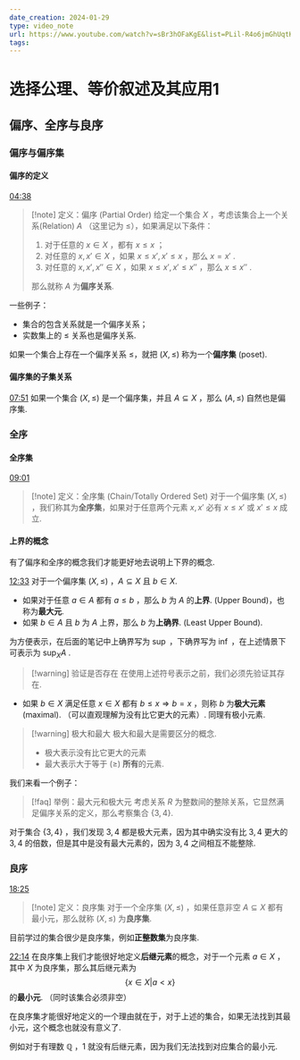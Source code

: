 ```yaml
---
date_creation: 2024-01-29
type: video_note
url: https://www.youtube.com/watch?v=sBr3hOFaKgE&list=PLil-R4o6jmGhUqtKbZf0LIFKd-xN__g_M&index=22
tags: 
---
```

# 选择公理、等价叙述及其应用1

## 偏序、全序与良序
### 偏序与偏序集
#### 偏序的定义
[04:38](https://www.youtube.com/watch?v=sBr3hOFaKgE&list=PLil-R4o6jmGhUqtKbZf0LIFKd-xN__g_M&index=22#t=278.6509468817444) 
>[!note] 定义：偏序 (Partial Order)
>给定一个集合 $X$ ，考虑该集合上一个关系(Relation) $A$ （这里记为 $\leqslant$），如果满足以下条件：
>1. 对于任意的 $x\in X$ ，都有 $x\leqslant x$ ；
>2. 对任意的 $x,x'\in X$ ，如果 $x\leqslant x', x'\leqslant x$ ，那么 $x= x'$ . 
>3. 对任意的 $x,x',x''\in X$ ，如果 $x\leqslant x', x'\leqslant x''$ ，那么 $x\leqslant x''$ .
>
>那么就称 $A$ 为**偏序关系**.

一些例子：
- 集合的包含关系就是一个偏序关系；
- 实数集上的 $\leqslant$ 关系也是偏序关系.

如果一个集合上存在一个偏序关系 $\leqslant$，就把 $(X,\leqslant)$ 称为一个**偏序集** (poset).

#### 偏序集的子集关系
[07:51](https://www.youtube.com/watch?v=sBr3hOFaKgE&list=PLil-R4o6jmGhUqtKbZf0LIFKd-xN__g_M&index=22#t=471.6346190839233) 
如果一个集合 $(X,\leqslant)$ 是一个偏序集，并且 $A\subseteq X$ ，那么 $(A,\leqslant)$ 自然也是偏序集.

### 全序
#### 全序集
[09:01](https://www.youtube.com/watch?v=sBr3hOFaKgE&list=PLil-R4o6jmGhUqtKbZf0LIFKd-xN__g_M&index=22#t=541.8009938207092) 
>[!note] 定义：全序集 (Chain/Totally Ordered Set)
>对于一个偏序集 $(X,\leqslant)$ ，我们称其为**全序集**，如果对于任意两个元素 $x,x'$ 必有 $x\leqslant x'$ 或 $x'\leqslant x$ 成立.

#### 上界的概念
有了偏序和全序的概念我们才能更好地去说明上下界的概念.

[12:33](https://www.youtube.com/watch?v=sBr3hOFaKgE&list=PLil-R4o6jmGhUqtKbZf0LIFKd-xN__g_M&index=22#t=753.431512) 
对于一个偏序集 $(X,\leqslant)$ ，$A\subseteq X$ 且 $b\in X$.
- 如果对于任意 $a\in A$ 都有 $a\leqslant b$ ，那么 $b$ 为 $A$ 的**上界**. (Upper Bound)，也称为**最大元**.
- 如果 $b\in A$ 且 $b$ 为 $A$ 上界，那么 $b$ 为**上确界**. (Least Upper Bound).

为方便表示，在后面的笔记中上确界写为 $\sup$ ，下确界写为 $\inf$ ，在上述情景下可表示为 $\sup_X A$ .

>[!warning] 验证是否存在
>在使用上述符号表示之前，我们必须先验证其存在.

- 如果 $b\in X$ 满足任意 $x\in X$ 都有 $b\leqslant x \Rightarrow b=x$ ，则称 $b$ 为**极大元素** (maximal). （可以直观理解为没有比它更大的元素）. 同理有极小元素.

>[!warning] 极大和最大
>极大和最大是需要区分的概念.
>
> - 极大表示没有比它更大的元素
> - 最大表示大于等于 ($\geqslant$) **所有**的元素.

我们来看一个例子：
>[!faq] 举例：最大元和极大元
>考虑关系 $R$ 为整数间的整除关系，它显然满足偏序关系的定义，那么考察集合 $\left\lbrace 3,4 \right\rbrace$.

对于集合 $\left\lbrace 3,4 \right\rbrace$ ，我们发现 $3,4$ 都是极大元素，因为其中确实没有比 $3,4$ 更大的 $3,4$ 的倍数，但是其中是没有最大元素的，因为 $3,4$ 之间相互不能整除.

### 良序
[18:25](https://www.youtube.com/watch?v=sBr3hOFaKgE&list=PLil-R4o6jmGhUqtKbZf0LIFKd-xN__g_M&index=22#t=1105.6069639904633) 
>[!note] 定义：良序集
>对于一个全序集 $(X,\leqslant)$ ，如果任意非空 $A\subseteq X$ 都有最小元，那么就称 $(X,\leqslant)$ 为**良序集**.

目前学过的集合很少是良序集，例如**正整数集**为良序集.

[22:14](https://www.youtube.com/watch?v=sBr3hOFaKgE&list=PLil-R4o6jmGhUqtKbZf0LIFKd-xN__g_M&index=22#t=1334.7028058645783) 
在良序集上我们才能很好地定义**后继元素**的概念，对于一个元素 $a\in X$ ，其中 $X$ 为良序集，那么其后继元素为
$$
\left\lbrace x\in X | a<x \right\rbrace
$$
的**最小元**. （同时该集合必须非空）

在良序集才能很好地定义的一个理由就在于，对于上述的集合，如果无法找到其最小元，这个概念也就没有意义了.

例如对于有理数 $\mathbb{Q}$ ，$1$ 就没有后继元素，因为我们无法找到对应集合的最小元.



